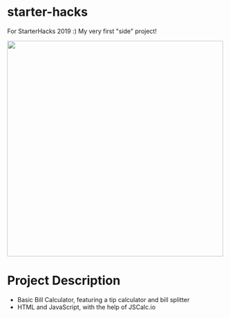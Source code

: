 # starter-hacks
For StarterHacks 2019 :)
My very first "side" project!

<p align="left">
  <img width=500 src="https://wompampsupport.azureedge.net/fetchimage?siteId=7575&v=2&jpgQuality=100&width=700&url=https%3A%2F%2Fi.kym-cdn.com%2Fentries%2Ficons%2Ffacebook%2F000%2F028%2F021%2Fwork.jpg" />
</p>

# Project Description
- Basic Bill Calculator, featuring a tip calculator and bill splitter
- HTML and JavaScript, with the help of JSCalc.io

